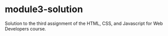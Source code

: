 # module3-solution
Solution to the third assignment of the  HTML, CSS, and Javascript for Web Developers course.
